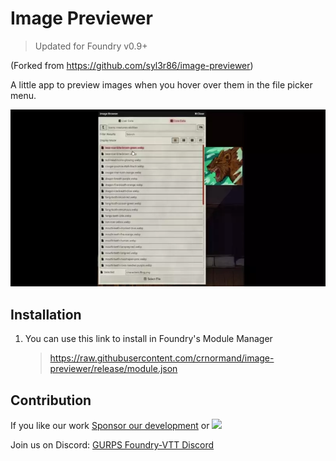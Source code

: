 # Image Previewer
> Updated for Foundry v0.9+

(Forked from https://github.com/syl3r86/image-previewer)

A little app to preview images when you hover over them in the file picker menu.

![example](image-previewer.webp)

## Installation
1. You can use this link to install in Foundry's Module Manager

    > https://raw.githubusercontent.com/crnormand/image-previewer/release/module.json

## Contribution
If you like our work [Sponsor our development](https://github.com/sponsors/crnormand) or <a href="https://ko-fi.com/crnormand"><img height="36" src="https://cdn.ko-fi.com/cdn/kofi2.png?v=2"></a>

Join us on Discord: [GURPS Foundry-VTT Discord](https://discord.gg/6xJBcYWyED)